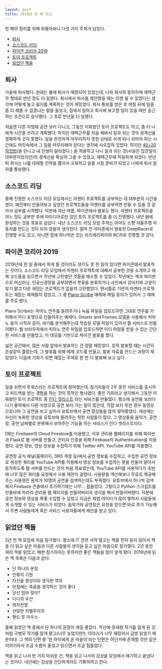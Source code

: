 ```yaml
---
layout: post
title: 2019년 한 해 회고
---
```


한 해의 정리를 위해 뒤돌아보니 다섯 가지 주제가 남았다.

- [퇴사](#퇴사)
- [소스코드 리딩](#소스코드-리딩)
- [파이콘 코리아 2019](#파이콘-코리아-2019)
- [토이 프로젝트](#토이-프로젝트)
- [읽었던 책들](#읽었던-책들)


## 퇴사

가을에 퇴사했다. 원래는 봄에 퇴사가 예정되어 있었는데, 나와 회사의 동의하에 재택근무 형태로 반년 정도 더 일했다. 회사에서 퇴사를 제안했을 때는 이젠 쉴 수 있겠다는 생각에 어떻게 놀고 쉴지를 계획하는 것이 재밌었다. 퇴사 통보를 받은 후 며칠 뒤에 일을 좀 더 해줄 수 없겠냐는 말을 들었고, 집에서 일하고 회사에 보고할 일이 있을 때만 출근하는 조건으로 승낙했다. 그 후로 반년을 더 일했다.

처음엔 다른 지방에 공연 보러 다니고, 그동안 미뤄왔던 토이 프로젝트도 하고, 좀 더 나에게 시간을 쓰려고 계획했다. 하지만 재택근무를 처음 해봐서 일과 쉬는 것의 경계선을 명확하게 긋지 못했다. 일을 완전하게 마무리하지 못한 상태로 쉬게 되니 쉬어야 하는 시간에도 머릿속에서 그 일을 마무리해야 된다는 생각에 사로잡혀 있었다. 하지만 [40+20 작업법](https://starlakim.wordpress.com/2019/06/29/4020-%ec%9e%91%ec%97%85%eb%b2%95/)(을 만나고 내 인생이 달라졌다.) 을 적용하고 나니 일과 쉬는 것(사실은 집안일이 대부분이었지만)의 경계선을 확실히 그을 수 있었고, 재택근무에 적응하게 되었다. 반년 뒤 회사는 나를 대체할 인력을 뽑아서 교육하고 일을 시킬 준비가 되었고 나에게 퇴사 일자를 통보했다.


## 소스코드 리딩

올해 진행한 소스코드 리딩 모임에서는 마젠타 프로젝트를 공부하는 데 대부분의 시간을 썼다. 예전부터 만들어보고 싶었던 프로젝트들을 마젠타를 공부하면 만들 수 있을 것 같아서 공부를 시작했다. 덕분에 지난 여름, 파이콘에서 발표도 했다. 마젠타 프로젝트를 어느 정도 공부한 후에 아이디어로만 있던 토이 프로젝트를 좀 더 진행했다. 내년 봄에 완성하는 것을 목표로 삼았다. 내년 소스코드 리딩 모임 주제는 아마도 소형 자율주행 자동차를 만드는 것이 되지 않을까 생각한다. 얼마 전 아마존에서 발표한 DeepRacer로 진행할 수도 있고, 아니면 집에 하나씩은 있는 라즈베리파이와 RC카로 진행할 것 같다.


## 파이콘 코리아 2019

2019년에 한 일 중에서 하게 될 것이라도 생각도 못 한 일이 있다면 파이콘에서 발표하는 것이다. 소스코드 리딩 모임에서 마젠타 프로젝트에 대해서 공부한 것을 소개하고 예제 코드들을 읽으면서 작년에 고민했던 것들을 해소할 수 있었다. 작년에는 책과 파이썬으로 머신러닝, 인공신경망을 공부하면서 붓꽃을 분류하거나 사진에서 강아지와 고양이 찾기 말고 다른 재밌는 프로젝트가 없을까 고민했었다. 텐서플로 기반의 마젠타 프로젝트는 재밌는 예제들이 많았고, 그 중 [Piano Scribe](https://piano-scribe.glitch.me/) 예제에 제일 흥미가 있어서 그 예제를 주로 봤다.

Piano Scribe는 피아노 연주를 들려주거나 녹음 파일을 업로드하면 그대로 연주를 카피해서 미디 포맷으로 만들어주는 예제다. Onsets and Frames 모델을 사용해서 피아노 음의 시작과 길이, 세기를 분석해주는데 학습된 모델 파일이 있어서 웹 서비스로 만들어봤다. 웹 브라우저에서 피아노 연주 파일을 업로드하면 미디 파일을 받을 수 있는 간단한 서비스를 만들었고, 이 데모를 기반으로 파이콘 발표를 했다.

넓은 공간에서, 많은 사람 앞에서 발표하는 건 정말 재밌었다. 정작 발표할 때는 시간이 쏜살같이 흘렀는데, 그 발표를 위해 예제 코드를 만들고, 발표 자료를 만드는 과정이 재밌었다. 다음에 기회가 되면 재밌는 주제로 한 번 더 발표해 보고 싶다.

## 토이 프로젝트

일을 쉬면서 투윅스라는 프로젝트에 참여했는데, 참가자들이 2주 동안 서비스를 출시하고 피드백을 받는 경험을 하는 것이 목적인 행사였다. 좋은 기회라고 생각해서 그동안 미뤄왔던 토이 프로젝트 중 [인디 셋리스트](https://play.google.com/store/apps/details?id=com.kimjunu.indiesetlist) 라는 서비스를 만들었다. 평소에 공연을 보러다니기 좋아해서 다른 지방으로 공연 보러 가는 일이 많은데, 직접 보지 못한 경우 동영상으로나마 그 공연을 보고 싶어서 유튜브에서 공연 영상들을 많이 찾아봤었다. 세상에는 자신이 녹화한 영상을 유튜브에 올려주는 착한 사람들이 많다. 그 영상들을 음악가, 공연장, 공연 날짜별로 분류해서 보여주는 기능을 하는 서비스가 인디 셋리스트이다.

DB는 Firebase의 Cloud Firestore를 이용했고, 이후 관리용 웹페이지를 위해 파이썬과 Flask로 웹 서버를 만들고, 관리자 인증을 위해 Firebase의 Authentication을 이용했다. 공연 정보, 영상 정보를 수집하기 위해 Twitter API, YouTube API를 이용했다.

공연장 공식 채널(홈페이지, SNS 계정 등)에서 공연 정보를 수집하고, 수집한 공연 정보로 생성한 쿼리를 YouTube API를 이용해서 영상 정보를 수집하는 봇을 만들어 알아서 동작하도록 웹 서버를 만드는 것이 처음 목표였는데, YouTube API를 사용하다가 초반에 너무 많은 쿼리를 요청해서 사용 제한이 걸렸다. 사용량을 계산해보니 무료로 제공해주는 사용량은 음악가 10명의 공연을 검색하는데도 부족했다. 유튜브에서 하나씩 검색해서 Firebase 콘솔에서 추가하기에는 너무... 힘들었다. 그렇다고 Python 스크립트를 만들바에 차라리 관리용 웹 페이지를 만들어버리자 생각을 해서 만들어버렸다. 덕분에 공연 정보와 영상을 폭풍 수집할 수 있었고 지금은 제법 데이터가 많이 쌓여서 사람들에게 소개할 수 있는 서비스가 되었다. 음악가와 공연장은 요청을 받으면 바로 추가 가능해서 주변 사람들에게 혹은 서비스 사용자들에게 제안을 받고 있다.


## 읽었던 책들

2년 전 책 모임에 처음 참가했다. 평소에 IT 관련 서적 말고는 책을 전혀 읽지 않아서 책을 더 읽고 싶은 마음과 다른 사람들의 생각을 듣고 싶은 마음으로 참가했다. 2년 동안 여러 책을 읽었고, 매번 참가하지는 못하지만 좋은 책들을 많이 알게 됐다. 2019년에 읽은 책 목록은 다음과 같다.

- 단 하나의 문장
- 인류의 기원
- 자신을 행성이라 생각한 여자
- 아침에는 죽음을 생각하는 것이 좋다
- 당신 엄마 맞아?
- 디디의 우산
- 여자전쟁
- 선량한 차별주의자
- 핸드 투 마우스

올해 읽었던 책 중에서 단 하나의 문장이 제일 좋았다. 작년에 정세랑 작가를 알게 된 것처럼 구병모 작가를 알게 됐고(너무 늦었지만!), 이야기가 너무 재밌어서 금방 읽었기 때문이다. 그 책의 단편 중 '한 아이에게 온 마을이'라는 단편은 어딘가에 존재할 것만 같은 이야기라서 조금 소름이 돋았고 읽으면서 조금 힘들었다.

책을 읽고 나서 한 가지 아쉬운 건, 책을 읽고 나서의 감상을 모임에서 얘기하고 끝냈다는 것이다. 내년에는 감상을 간단하게라도 기록하려고 한다.
